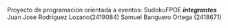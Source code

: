 Proyecto de programacion orientada a eventos:
SudokuFPOE
***integrantes***
Juan Jose Rodriguez Lozano(2419084)
Samuel Banguero Ortega (2418671)
